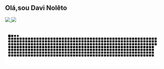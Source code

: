 ## Olá,sou Davi Nolêto
 <div>
  <a href="https://github.com/Davinoper">
  <img height="180em" src="https://github-readme-stats.vercel.app/api?username=Davinoper&show_icons=true&theme=dark&include_all_commits=true&count_private=true"/>
  <img height="180em" src="https://github-readme-stats.vercel.app/api/top-langs/?username=Davinoper&layout=compact&langs_count=7&theme=dark"/>
</div>

  
  ##
 
 
  ![Snake animation](https://github.com/Davinoper/Davinoper/blob/output/github-contribution-grid-snake.svg)
 
</div>
